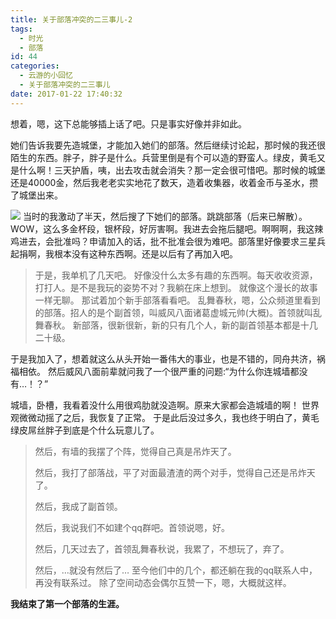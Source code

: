 ```yaml
---
title: 关于部落冲突的二三事儿-2
tags:
  - 时光
  - 部落
id: 44
categories:
  - 云游的小回忆
  - 关于部落冲突的二三事儿
date: 2017-01-22 17:40:32
---
```


想着，嗯，这下总能够插上话了吧。只是事实好像并非如此。

她们告诉我要先造城堡，才能加入她们的部落。然后继续讨论起，那时候的我还很陌生的东西。胖子，胖子是什么。兵营里倒是有个可以造的野蛮人。绿皮，黄毛又是什么啊！三天护盾，咦，出去攻击就会消失？那一定会很可惜吧。那时候的城堡还是40000金，然后我老老实实地花了数天，造着收集器，收着金币与圣水，攒了城堡出来。
<!--more-->
[![](http://www.yunyoujun.cn/wp-content/uploads/2017/01/一本-300x169.jpg)](http://www.yunyoujun.cn/wp-content/uploads/2017/01/一本.jpg)
当时的我激动了半天，然后搜了下她们的部落。跳跳部落（后来已解散）。WOW，这么多金杯段，银杯段，好厉害啊。我进去会拖后腿吧。啊啊啊，我这辣鸡进去，会批准吗？申请加入的话，批不批准会很为难吧。部落里好像要求三星兵起捐啊，我根本没有这种东西啊。还是以后有了再加入吧。
> 于是，我单机了几天吧。
好像没什么太多有趣的东西啊。每天收收资源，打打人。是不是我玩的姿势不对？我躺在床上想到。
就像这个漫长的故事一样无聊。
> 那试着加个新手部落看看吧。
乱舞春秋，嗯，公众频道里看到的部落。招人的是个副首领，叫威风八面诸葛虚城元帅(大概)。首领就叫乱舞春秋。
新部落，很新很新，新的只有几个人，新的副首领基本都是十几二十级。

于是我加入了，想着就这么从头开始一番伟大的事业，也是不错的，同舟共济，祸福相依。
然后威风八面前辈就问我了一个很严重的问题:“为什么你连城墙都没有…！？”

城墙，卧槽，我看着没什么用很鸡肋就没造啊。原来大家都会造城墙的啊！
世界观微微动摇了之后，我恢复了正常。
于是此后没过多久，我也终于明白了，黄毛绿皮屌丝胖子到底是个什么玩意儿了。
> 然后，有墙的我摆了个阵，觉得自己真是吊炸天了。
> 
> 然后，我打了部落战，平了对面最渣渣的两个对手，觉得自己还是吊炸天了。
> 
> 然后，我成了副首领。
> 
> 然后，我说我们不如建个qq群吧。首领说嗯，好。
> 
> 然后，几天过去了，首领乱舞春秋说，我累了，不想玩了，弃了。
> 
> 然后，…就没有然后了…
至今他们中的几个，都还躺在我的qq联系人中，再没有联系过。
除了空间动态会偶尔互赞一下，嗯，大概就这样。

**我结束了第一个部落的生涯。**